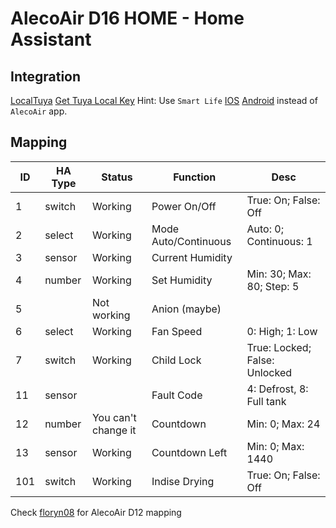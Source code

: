 # AlecoAir D16 HOME - Home Assistant

## Integration
[LocalTuya](https://github.com/rospogrigio/localtuya)
[Get Tuya Local Key](https://github.com/Naxora/Get-Tuya-Local-Key/blob/main/README.md)
Hint: Use `Smart Life` [IOS](https://apps.apple.com/us/app/smart-life-smart-living/id1115101477) [Android](https://play.google.com/store/apps/details?id=com.tuya.smartlife&hl=en&gl=US) instead of `AlecoAir` app.

## Mapping
| ID | HA Type | Status              | Function             | Desc                         |
| -- | ------- | ------------------- | -------------------- | ---------------------------- |
|1   | switch  | Working 			       | Power On/Off         | True: On; False: Off         |
|2   | select  | Working 			       | Mode Auto/Continuous | Auto: 0; Continuous: 1       |
|3   | sensor  | Working 			       | Current Humidity     |                              |
|4   | number  | Working 			       | Set Humidity         | Min: 30; Max: 80; Step: 5    |
|5   |         | Not working 	       | Anion (maybe)        |                              |
|6   | select  | Working 			       | Fan Speed            | 0: High; 1: Low              |
|7   | switch  | Working 			       | Child Lock           | True: Locked; False: Unlocked|
|11  | sensor  |                     | Fault Code           | 4: Defrost, 8: Full tank     |
|12  | number  | You can't change it | Countdown            | Min: 0; Max: 24              |
|13  | sensor  | Working             | Countdown Left       | Min: 0; Max: 1440            |
|101 | switch  | Working             | Indise Drying        | True: On; False: Off         |

Check [floryn08](https://github.com/floryn08/alecoair-d12-home-assistant-integration) for AlecoAir D12 mapping
